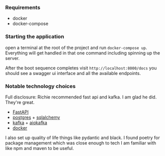 ### Requirements

- docker
- docker-compose

### Starting the application

open a terminal at the root of the project and run `docker-compose up`. Everything will get handled in that one command including spinning up the server.

After the boot sequence completes visit `http://localhost:8000/docs` you should see a swagger ui interface and all the available endpoints.

### Notable technology choices

Full disclosure: Richie recommended fast api and kafka. I am glad he did. They're great.

- [FastAPI](https://fastapi.tiangolo.com/)
- [postgres](https://www.postgresql.org/) + [sqlalchemy](https://www.sqlalchemy.org/)
- [kafka](https://kafka.apache.org/) + [aiokafka](https://aiokafka.readthedocs.io/en/stable/index.html#)
- [docker](https://www.docker.com/)

I also set up quality of life things like pydantic and black. I found poetry for package management which was close enough to tech I am familiar with like npm and maven to be useful.
